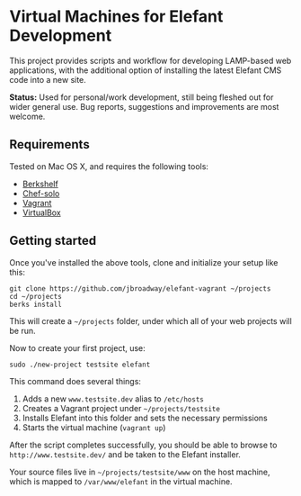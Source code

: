 # Virtual Machines for Elefant Development

This project provides scripts and workflow for developing LAMP-based
web applications, with the additional option of installing the latest
Elefant CMS code into a new site.

**Status:** Used for personal/work development, still being fleshed out
for wider general use. Bug reports, suggestions and improvements are
most welcome.

## Requirements

Tested on Mac OS X, and requires the following tools:

* [Berkshelf](http://berkshelf.com/)
* [Chef-solo](http://gettingstartedwithchef.com/)
* [Vagrant](http://www.vagrantup.com/)
* [VirtualBox](https://www.virtualbox.org/)

## Getting started

Once you've installed the above tools, clone and initialize your
setup like this:

	git clone https://github.com/jbroadway/elefant-vagrant ~/projects
	cd ~/projects
	berks install

This will create a `~/projects` folder, under which all of your web
projects will be run.

Now to create your first project, use:

	sudo ./new-project testsite elefant

This command does several things:

1. Adds a new `www.testsite.dev` alias to `/etc/hosts`
2. Creates a Vagrant project under `~/projects/testsite`
3. Installs Elefant into this folder and sets the necessary permissions
4. Starts the virtual machine (`vagrant up`)

After the script completes successfully, you should be able to browse
to `http://www.testsite.dev/` and be taken to the Elefant installer.

Your source files live in `~/projects/testsite/www` on the host machine,
which is mapped to `/var/www/elefant` in the virtual machine.